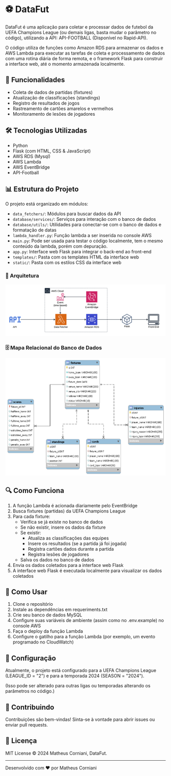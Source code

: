 # ⚽ DataFut

DataFut é uma aplicação para coletar e processar dados de futebol da UEFA Champions League (ou demais ligas, basta mudar o parâmetro no código), utilizando a API: API-FOOTBALL (Disponível no Rapid-API).

O código utiliza de funções como Amazon RDS para armazenar os dados e AWS Lambda para executar as tarefas de coleta e processamento de dados com uma rotina diária de forma remota, e o framework Flask para construir a interface web, até o momento armazenada localmente.

## 🚀 Funcionalidades

- Coleta de dados de partidas (fixtures)
- Atualização de classificações (standings)
- Registro de resultados de jogos
- Rastreamento de cartões amarelos e vermelhos
- Monitoramento de lesões de jogadores

## 🛠 Tecnologias Utilizadas

- Python
- Flask (com HTML, CSS & JavaScript)
- AWS RDS (Mysql)
- AWS Lambda
- AWS EventBridge
- API-Football

## 📊 Estrutura do Projeto

O projeto está organizado em módulos:

- `data_fetchers/`: Módulos para buscar dados da API
- `database/services/`: Serviços para interação com o banco de dados
- `database/utils/`: Utilidades para conectar-se com o banco de dados e formatação de datas
- `lambda_handler.py`: Função lambda a ser inserida no console AWS
- `main.py`: Pode ser usada para testar o código localmente, tem o mesmo conteúdo da lambda, porém com depuração.
- `app.py`: Interface web Flask para integrar o back-end ao front-end
- `templates/`: Pasta com os templates HTML da interface web
-  `static/`: Pasta com os estilos CSS da interface web	

### 🌟 Arquitetura

![Arquitetura do Projeto](architeture.png)

### 🗄️ Mapa Relacional do Banco de Dados

![Mapa Relacional do Banco de Dados](DataFut-EERDiagram.png)

## 🔍 Como Funciona

1. A função Lambda é acionada diariamente pelo EventBridge
2. Busca fixtures (partidas) da UEFA Champions League
3. Para cada fixture:
   - Verifica se já existe no banco de dados
   - Se não existir, insere os dados da fixture
   - Se existir:
     - Atualiza as classificações das equipes
     - Insere os resultados (se a partida já foi jogada)
     - Registra cartões dados durante a partida
     - Registra lesões de jogadores
   - Salva os dados no banco de dados
4. Envia os dados coletados para a interface web Flask
5. A interface web Flask é executada localmente para visualizar os dados coletados


## 🚀 Como Usar

1. Clone o repositório
2. Instale as dependências em requeriments.txt
3. Crie seu banco de dados MySQL
4. Configure suas variáveis de ambiente (assim como no .env.example) no console AWS 
5. Faça o deploy da função Lambda
6. Configure o gatilho para a função Lambda (por exemplo, um evento programado no CloudWatch)

## 🔧 Configuração

Atualmente, o projeto está configurado para a UEFA Champions League (LEAGUE_ID = "2") e para a temporada 2024 (SEASON = "2024"). 

(Isso pode ser alterado para outras ligas ou temporadas alterando os parâmetros no código.)

## 🤝 Contribuindo

Contribuições são bem-vindas! Sinta-se à vontade para abrir issues ou enviar pull requests.

## 📝 Licença

MIT License © 2024 Matheus Corniani, DataFut.

---

Desenvolvido com ❤️ por Matheus Corniani